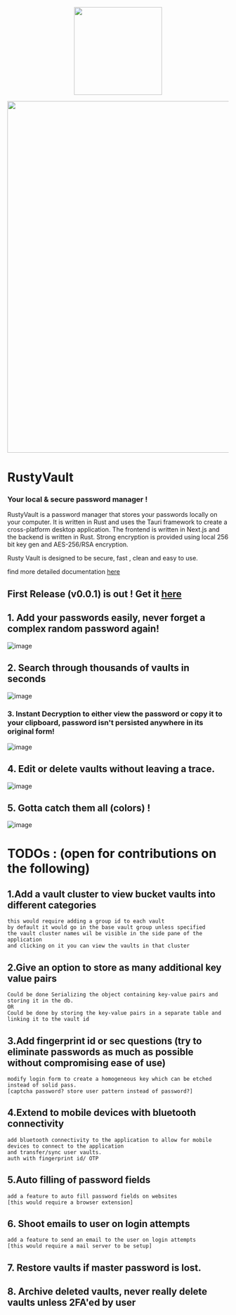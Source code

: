 <p align="center"> 
    <img width="200"  src="https://github.com/Ingenious-c0der/RustyVault/assets/76046349/c3cc0f15-11b4-4d82-844c-afde4d8e60dc" />
</p>
<p align="center"> 
    <img width="800"  src="https://github.com/Ingenious-c0der/RustyVault/assets/76046349/7b119fb3-aca3-4372-9569-a68cf4752294" />
</p>

# RustyVault

### Your local & secure password manager !

RustyVault is a password manager that stores your passwords locally on your computer. It is written in Rust and uses the Tauri framework to create a cross-platform desktop application. The frontend is written in Next.js and the backend is written in Rust. Strong encryption is provided using local 256 bit key gen and AES-256/RSA encryption.

Rusty Vault is designed to be secure, fast , clean and easy to use.

find more detailed documentation [here](documentation.md)

## First Release (v0.0.1) is out ! Get it [here](https://github.com/Ingenious-c0der/RustyVault/releases/tag/RustyVault-v0.0.1) 

## 1. Add your passwords easily, never forget a complex random password again!

![image](https://github.com/Ingenious-c0der/RustyVault/assets/76046349/1f3286c7-d4a5-4881-ad50-c049fd9e4122)

## 2. Search through thousands of vaults in seconds

![image](https://github.com/Ingenious-c0der/RustyVault/assets/76046349/0e24f1aa-90d2-4577-a803-71c7963ff9bf)

### 3. Instant Decryption to either view the password or copy it to your clipboard, password isn't persisted anywhere in its original form!

![image](https://github.com/Ingenious-c0der/RustyVault/assets/76046349/312c28ac-0c23-489a-9624-e1119fa29f01)

## 4. Edit or delete vaults without leaving a trace.

![image](https://github.com/Ingenious-c0der/RustyVault/assets/76046349/fdb19af5-8898-497c-a48e-810931308b41)

## 5. Gotta catch them all (colors) !

![image](https://github.com/Ingenious-c0der/RustyVault/assets/76046349/025989cd-4395-49c3-bfb9-1eba27fd46d0)

# TODOs : (open for contributions on the following)

## 1.Add a vault cluster to view bucket vaults into different categories

    this would require adding a group id to each vault
    by default it would go in the base vault group unless specified
    the vault cluster names wil be visible in the side pane of the application
    and clicking on it you can view the vaults in that cluster

## 2.Give an option to store as many additional key value pairs

    Could be done Serializing the object containing key-value pairs and storing it in the db.
    OR
    Could be done by storing the key-value pairs in a separate table and linking it to the vault id

## 3.Add fingerprint id or sec questions (try to eliminate passwords as much as possible without compromising ease of use)

    modify login form to create a homogeneous key which can be etched instead of solid pass.
    [captcha password? store user pattern instead of password?]

## 4.Extend to mobile devices with bluetooth connectivity

    add bluetooth connectivity to the application to allow for mobile devices to connect to the application
    and transfer/sync user vaults.
    auth with fingerprint id/ OTP

## 5.Auto filling of password fields

    add a feature to auto fill password fields on websites
    [this would require a browser extension]

## 6. Shoot emails to user on login attempts

    add a feature to send an email to the user on login attempts
    [this would require a mail server to be setup]

## 7. Restore vaults if master password is lost.

## 8. Archive deleted vaults, never really delete vaults unless 2FA'ed by user
